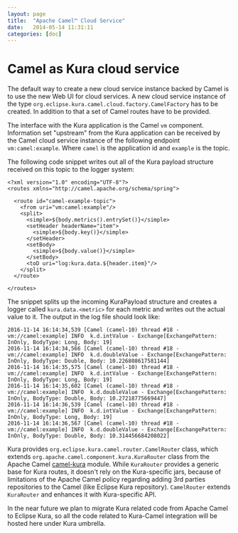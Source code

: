 ```yaml
---
layout: page
title:  "Apache Camel™ Cloud Service"
date:   2014-05-14 11:31:11
categories: [doc]
---
```


# Camel as Kura cloud service

The default way to create a new cloud service instance backed by Camel is to use the new Web UI
for cloud services. A new cloud service instance of the type `org.eclipse.kura.camel.cloud.factory.CamelFactory`
has to be created. In addition to that a set of Camel routes have to be provided.

The interface with the Kura application is the Camel `vm` component. Information set "upstream" from the Kura application
can be received by the Camel cloud service instance of the following endpoint `vm:camel:example`. Where `camel` is the 
application id and `example` is the topic.

The following code snippet writes out all of the Kura payload structure received on this topic to the logger system:

    <?xml version="1.0" encoding="UTF-8"?>
    <routes xmlns="http://camel.apache.org/schema/spring">
    
      <route id="camel-example-topic">
        <from uri="vm:camel:example"/>
        <split>
          <simple>${body.metrics().entrySet()}</simple>
          <setHeader headerName="item">
            <simple>${body.key()}</simple>
          </setHeader>
          <setBody>
            <simple>${body.value()}</simple>
          </setBody>
          <toD uri="log:kura.data.${header.item}"/>
        </split>
      </route>
      
    </routes>
    
The snippet splits up the incoming KuraPayload structure and creates a logger called `kura.data.<metric>` for each
metric and writes out the actual value to it. The output in the log file should look like:

    2016-11-14 16:14:34,539 [Camel (camel-10) thread #18 - vm://camel:example] INFO  k.d.intValue - Exchange[ExchangePattern: InOnly, BodyType: Long, Body: 19]
    2016-11-14 16:14:34,566 [Camel (camel-10) thread #18 - vm://camel:example] INFO  k.d.doubleValue - Exchange[ExchangePattern: InOnly, BodyType: Double, Body: 10.226808617581144]
    2016-11-14 16:14:35,575 [Camel (camel-10) thread #18 - vm://camel:example] INFO  k.d.intValue - Exchange[ExchangePattern: InOnly, BodyType: Long, Body: 19]
    2016-11-14 16:14:35,602 [Camel (camel-10) thread #18 - vm://camel:example] INFO  k.d.doubleValue - Exchange[ExchangePattern: InOnly, BodyType: Double, Body: 10.27218775669447]
    2016-11-14 16:14:36,539 [Camel (camel-10) thread #18 - vm://camel:example] INFO  k.d.intValue - Exchange[ExchangePattern: InOnly, BodyType: Long, Body: 19]
    2016-11-14 16:14:36,567 [Camel (camel-10) thread #18 - vm://camel:example] INFO  k.d.doubleValue - Exchange[ExchangePattern: InOnly, BodyType: Double, Body: 10.314456684208022]

Kura provides `org.eclipse.kura.camel.router.CamelRouter` class, which extends 
`org.apache.camel.component.kura.KuraRouter` class from the Apache Camel 
[camel-kura](http://camel.apache.org/kura) module. While `KuraRouter` provides a generic base for Kura routes, it 
doesn't rely on the Kura-specific jars, because of limitations of the Apache Camel policy regarding adding 3rd parties repositories to the Camel (like Eclipse Kura repository). `CamelRouter` extends `KuraRouter` and enhances it with Kura-specific API.

In the near future we plan to migrate Kura related code from Apache Camel to Eclipse Kura, so all the code related to
Kura-Camel integration will be hosted here under Kura umbrella.
